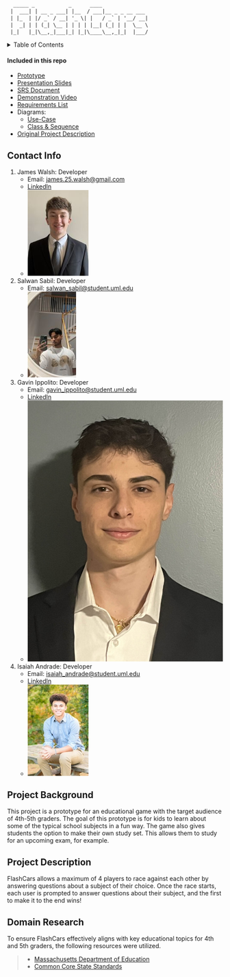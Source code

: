 ```
  _____ _           _      ____
 |  ___| | __ _ ___| |__  / ___|__ _ _ __ ___
 | |_  | |/ _` / __| '_ \| |   / _` | '__/ __|
 |  _| | | (_| \__ | | | | |__| (_| | |  \__ \
 |_|   |_|\__,_|___|_| |_|\____\__,_|_|  |___/
```

<details>
<summary>Table of Contents</summary>

- [Contact Info](#contact-info)
- [Project Background](#project-background)
- [Project Description](#project-description)
- [Domain Research](#domain-research)

</details>

#### Included in this repo

- [Prototype](./prototype/flashCars.py)
- [Presentation Slides](./presentation_slides.pdf)
- [SRS Document](./SRS.docx.pdf)
- [Demonstration Video](./demonstration_video.mp4)
- [Requirements List](./requirements_and_diagrams/project_requirements.pdf)
- Diagrams:
    - [Use-Case](./requirements_and_diagrams/use_case_diagram.pdf)
    - [Class & Sequence](./requirements_and_diagrams/class_and_sequence_diagrams.pdf)
- [Original Project Description](./original_project_description.pdf)


## Contact Info

1. James Walsh: Developer
    - Email: james.25.walsh@gmail.com
    - [LinkedIn](https://www.linkedin.com/in/james-walsh-8a53a6265/)
    - ![James Profile](/images/team_members/james_walsh_profile.jpg)
3. Salwan Sabil: Developer
   - Email: salwan_sabil@student.uml.edu
   - ![Salwan Profile](/images/team_members/salwan_sabil_profile.jpg)
5. Gavin Ippolito: Developer
   - Email: gavin_ippolito@student.uml.edu
   - [LinkedIn](https://www.linkedin.com/in/gavin-ippolito-a6a1572a0/)
   - ![Gavin Profile](/images/team_members/gavin_ippolito_profile.jpg)
6. Isaiah Andrade: Developer
    - Email: isaiah_andrade@student.uml.edu
    - [LinkedIn](https://www.linkedin.com/in/isaiah-andrade/)
    - ![Isaiah's Senior Photo](/images/team_members/isaiah_andrade.jpg)

## Project Background

This project is a prototype for an educational game with the target audience of 4th-5th graders.
The goal of this prototype is for kids to learn about some of the typical school subjects in a
fun way. The game also gives students the option to make their own study set. This allows them
to study for an upcoming exam, for example.

## Project Description

FlashCars allows a maximum of 4 players to race against each other by answering questions
about a subject of their choice. Once the race starts, each user is prompted to answer questions
about their subject, and the first to make it to the end wins!

## Domain Research
To ensure FlashCars effectively aligns with key educational topics for 4th and 5th graders, the following resources were utilized.<br>
>    - [Massachusetts Department of Education](https://www.doe.mass.edu/frameworks/current.html)<br>
>    - [Common Core State Standards](https://corestandards.org/)
